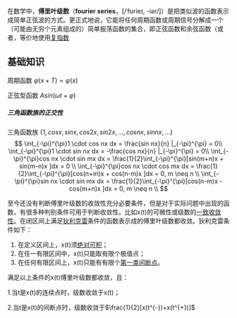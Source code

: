 在数学中，**傅里叶级数**（**fourier series**，[/ˈfʊrieɪ, -iər/]）是把类似波的函数表示成简单正弦波的方式。更正式地说，它能将任何周期函数或周期信号分解成一个（可能由无穷个元素组成的）简单振荡函数的集合，即正弦函数和余弦函数（或者，等价地使用[复指数](https://zh.wikipedia.org/wiki/复指数)

## 基础知识

周期函数 $\varphi(x+T) = \varphi(x)$

正弦型函数  $Asin(\omega t+\varphi)$

##### 三角函数族的正交性

三角函数族 {$1, cos x, sin x, cos 2x, sin 2x, ... ,cos nx, sin nx, ...$}
$$
\int_{-\pi}^{\pi}1 \cdot cos nx dx = \frac{sin nx}{n} |_{-\pi}^{\pi} = 0\\
\int_{-\pi}^{\pi}1 \cdot sin nx dx = -\frac{cos nx}{n} |_{-\pi}^{\pi} = 0\\
\int_{-\pi}^{\pi}cos nx \cdot sin mx dx = \frac{1}{2}\int_{-\pi}^{\pi}[sin(m+n)x + sin(m-n)x ]dx = 0 \\
\int_{-\pi}^{\pi}cos nx \cdot cos mx dx = \frac{1}{2}\int_{-\pi}^{\pi}[cos(n+m)x + cos(n-m)x ]dx = 0, m \neq n \\
\int_{-\pi}^{\pi}sin nx \cdot sin mx dx = \frac{1}{2}\int_{-\pi}^{\pi}[cos(n-m)x - cos(m+n)x ]dx = 0, m \neq n \\
$$


至今还没有判断傅里叶级数的收敛性充分必要条件，但是对于实际问题中出现的函数，有很多种判别条件可用于判断收敛性。比如x(t)的可微性或级数的[一致收敛性](https://zh.wikipedia.org/wiki/一致收敛)。在闭区间上满足[狄利克雷](https://zh.wikipedia.org/wiki/狄利克雷)条件的函数表示成的傅里叶级数都收敛。狄利克雷条件如下：

1. 在定义区间上，x(t)须[绝对可积](https://zh.wikipedia.org/wiki/绝对可积)；
2. 在任一有限区间中，x(t)只能取有限个极值点；
3. 在任何有限区间上，x(t)只能有有限个[第一类间断点](https://zh.wikipedia.org/w/index.php?title=第一类间断点&action=edit&redlink=1)。

满足以上条件的x(t)傅里叶级数都收敛，且：

1.当t是x(t)的连续点时，级数收敛于x(t)；

2.当t是x(t)的间断点时，级数收敛于$\frac{1}{2}[x(t^{-})+x(t^{+})]$